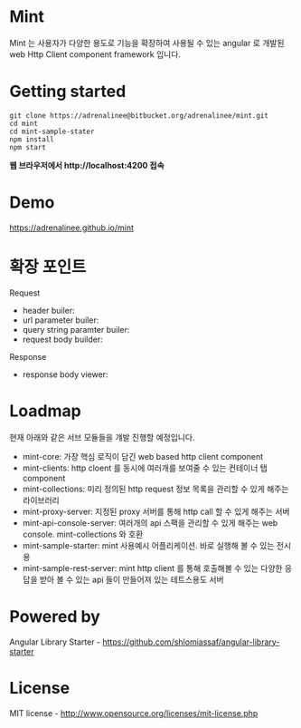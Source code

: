 # Mint
Mint 는 사용자가 다양한 용도로 기능을 확장하여 사용될 수 있는 angular 로 개발된 web Http Client component framework 입니다.

# Getting started
```
git clone https://adrenalinee@bitbucket.org/adrenalinee/mint.git
cd mint
cd mint-sample-stater
npm install
npm start
```
**웹 브라우저에서 http://localhost:4200 접속**

# Demo
https://adrenalinee.github.io/mint

# 확장 포인트
Request

* header builer: 
* url parameter builer: 
* query string paramter builer: 
* request body builder: 

Response

* response body viewer: 


# Loadmap
현재 아래와 같은 서브 모듈들을 걔발 진행할 예정입니다.

* mint-core: 가장 핵심 로직이 담긴 web based http client component
* mint-clients: http cloent 를 동시에 여러개를 보여줄 수 있는 컨테이너 탭 component
* mint-collections: 미리 정의된 http request 정보 목록을 관리할 수 있게 해주는 라이브러리
* mint-proxy-server: 지정된 proxy 서버를 통해 http call 할 수 있게 해주는 서버
* mint-api-console-server: 여러개의 api 스팩을 관리할 수 있게 해주는 web console. mint-collections 와 호환
* mint-sample-starter: mint 사용예시 어플리케이션. 바로 실행해 볼 수 있는 전시용
* mint-sample-rest-server: mint http client 를 통해 호출해볼 수 있는 다양한 응답을 받아 볼 수 있는 api 들이 만들어져 있는 테트스용도 서버


# Powered by
Angular Library Starter - https://github.com/shlomiassaf/angular-library-starter

# License
MIT license - http://www.opensource.org/licenses/mit-license.php